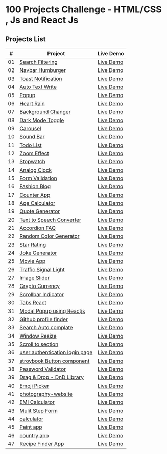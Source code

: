 # 100 Projects Challenge - HTML/CSS , Js and React Js

## Projects List

|  #  | Project                                                                                                  | Live Demo                                                                                  |
| :-: | -------------------------------------------------------------------------------------------------------- | ------------------------------------------------------------------------------------------ |
| 01  | [Search Filtering](https://github.com/amankureshi/100-projects-challenge/tree/main/day-01)               | [Live Demo](https://search-filterday01.vercel.app/)                                        |
| 02  | [Navbar Humburger](https://github.com/amankureshi/100-projects-challenge/tree/main/day-02)               | [Live Demo](https://humburger1.vercel.app/)                                                |
| 03  | [Toast Notification](https://github.com/amankureshi/100-projects-challenge/tree/main/day-03)             | [Live Demo](https://day-03.onrender.com/)                                                  |
| 04  | [Auto Text Write](https://github.com/amankureshi/100-projects-challenge/tree/main/day-04)                | [Live Demo](https://auto-write-text.onrender.com/)                                         |
| 05  | [Popup](https://github.com/amankureshi/100-projects-challenge/tree/main/day-05)                          | [Live Demo](https://popup-7yza.onrender.com/)                                              |
| 06  | [Heart Rain](https://github.com/amankureshi/100-projects-challenge/tree/main/day-06)                     | [Live Demo](https://heart-rain.onrender.com/)                                              |
| 07  | [Background Changer](https://github.com/amankureshi/100-projects-challenge/tree/main/day-07)             | [Live Demo](https://background-changer-t8an.onrender.com/)                                 |
| 08  | [Dark Mode Toggle](https://github.com/amankureshi/100-projects-challenge/tree/main/day-08)               | [Live Demo](https://dark-mode-toggle.onrender.com/)                                        |
| 09  | [Carousel](https://github.com/amankureshi/100-projects-challenge/tree/main/day-09)                       | [Live Demo](https://carousel-js.onrender.com/)                                             |
| 10  | [Sound Bar](https://github.com/amankureshi/100-projects-challenge/tree/main/day-10)                      | [Live Demo](https://sound-bar1.vercel.app/)                                                |
| 11  | [Todo List](https://github.com/amankureshi/100-projects-challenge/tree/main/day-11)                      | [Live Demo](https://todo-list-2025.vercel.app/)                                            |
| 12  | [Zoom Effect](https://github.com/amankureshi/100-projects-challenge/tree/main/day-12)                    | [Live Demo](https://zoom-effect-2024.vercel.app/)                                          |
| 13  | [Stopwatch](https://github.com/amankureshi/100-projects-challenge/tree/main/day-13)                      | [Live Demo](https://stopwatch-2024.vercel.app/)                                            |
| 14  | [Analog Clock](https://github.com/amankureshi/100-projects-challenge/tree/main/day-14)                   | [Live Demo](https://analog-clok.vercel.app/)                                               |
| 15  | [Form Validation](https://github.com/amankureshi/100-projects-challenge/tree/main/day-15)                | [Live Demo](https://form-validation-react-i9r2.onrender.com/)                              |
| 16  | [Fashion Blog](https://github.com/amankureshi/100-projects-challenge/tree/main/day-16)                   | [Live Demo](https://blog-website-2024.onrender.com/)                                       |
| 17  | [Counter App](https://github.com/amankureshi/100-projects-challenge/tree/main/day-17)                    | [Live Demo](https://counter-app-2024.onrender.com/)                                        |
| 18  | [Age Calculator](https://github.com/amankureshi/100-projects-challenge/tree/main/day-18)                 | [Live Demo](https://age-calculator-2024.onrender.com/)                                     |
| 19  | [Quote Generator](https://github.com/amankureshi/100-projects-challenge/tree/main/day-19)                | [Live Demo](https://quote-generator-react-lmuq.onrender.com/)                              |
| 20  | [Text to Speech Converter](https://github.com/amankureshi/100-projects-challenge/tree/main/day-20)       | [Live Demo](https://text-to-speech-converter-react.onrender.com/)                          |
| 21  | [Accordion FAQ](https://github.com/amankureshi/100-projects-challenge/tree/main/day-21)                  | [Live Demo](https://accordion-faq-reactjs.onrender.com/)                                   |
| 22  | [Random Color Generator](https://github.com/amankureshi/100-projects-challenge/tree/main/day-22)         | [Live Demo](https://random-color-generator-q3et.onrender.com/)                             |
| 23  | [Star Rating](https://github.com/amankureshi/100-projects-challenge/tree/main/day-23)                    | [Live Demo](https://star-rating-react-eec5.onrender.com)                                   |
| 24  | [Joke Generator](https://github.com/amankureshi/100-projects-challenge/tree/main/day-24)                 | [Live Demo](https://joke-generator-2024.onrender.com/)                                     |
| 25  | [Movie App](https://github.com/amankureshi/100-projects-challenge/tree/main/day-25)                      | [Live Demo](https://movie-app-2024.onrender.com/)                                          |
| 26  | [Traffic Signal Light](https://github.com/amankureshi/100-projects-challenge/tree/main/day-26)           | [Live Demo](https://traffic-signal-react.onrender.com/)                                    |
| 27  | [Image Slider](https://github.com/amankureshi/100-projects-challenge/tree/main/day-27)                   | [Live Demo](https://image-slider-2025.onrender.com/)                                       |
| 28  | [Crypto Currency](https://github.com/amankureshi/100-projects-challenge/tree/main/day-28)                | [Live Demo](https://crypto-currency-2025.onrender.com/)                                    |
| 29  | [Scrollbar Indicator](https://github.com/amankureshi/100-projects-challenge/tree/main/day-29)            | [Live Demo](https://scrollbar-indicator.onrender.com/)                                     |
| 30  | [Tabs React](https://github.com/amankureshi/100-projects-challenge/tree/main/day-30)                     | [Live Demo](https://tabs-react-q0eu.onrender.com/)                                         |
| 31  | [Modal Popup using Reactjs](https://github.com/amankureshi/100-projects-challenge/tree/main/day-31)      | [Live Demo](https://modal-popup-2025.onrender.com/)                                        |
| 32  | [Github profile finder](https://github.com/amankureshi/100-projects-challenge/tree/main/day-32)          | [Live Demo](https://github-profile-finder-2025.onrender.com/)                              |
| 33  | [Search Auto complate](https://github.com/amankureshi/100-projects-challenge/tree/main/day-33)           | [Live Demo](https://search-auto-complate.onrender.com/)                                    |
| 34  | [Window Resize](https://github.com/amankureshi/100-projects-challenge/tree/main/day-34)                  | [Live Demo](https://window-resize-nb73.onrender.com/)                                      |
| 35  | [Scroll to section](https://github.com/amankureshi/100-projects-challenge/tree/main/day-34)              | [Live Demo](https://scroll-to-section.onrender.com/)                                       |
| 36  | [user authentication login page](https://github.com/amankureshi/100-projects-challenge/tree/main/day-36) | [Live Demo]()                                                                              |
| 37  | [stroybook Button component](https://github.com/amankureshi/100-projects-challenge/tree/main/day-37)     | [Live Demo](https://github.com/amankureshi/100-projects-challenge/tree/main/day-37#readme) |
| 38  | [Password Validator](https://github.com/amankureshi/100-projects-challenge/tree/main/day-38)             | [Live Demo](https://password-validator-mwhv.onrender.com/)                                 |
| 39  | [Drag & Drop - DnD Library](https://github.com/amankureshi/100-projects-challenge/tree/main/day-39)      | [Live Demo](https://drag-drop-react.onrender.com/)                                         |
| 40  | [Emoji Picker](https://github.com/amankureshi/100-projects-challenge/tree/main/day-40)                   | [Live Demo](https://emoji-picker-react.onrender.com/)                                      |
| 41  | [photography-website](https://github.com/amankureshi/100-projects-challenge/tree/main/day-41)            | [Live Demo](https://photography-website-4rho.onrender.com/)                                |
| 42  | [EMI Calculator](https://github.com/amankureshi/100-projects-challenge/tree/main/day-42)                 | [Live Demo](https://emi-calculator-react.onrender.com/)                                    |
| 43  | [Mulit Step Form](https://github.com/amankureshi/100-projects-challenge/tree/main/day-43)                | [Live Demo](https://multi-step-form-e6vr.onrender.com)                                     |
| 44  | [calculator](https://github.com/amankureshi/100-projects-challenge/tree/main/day-44)                     | [Live Demo](https://calculator-react-2025.onrender.com/)                                   |
| 45  | [Paint app](https://github.com/amankureshi/100-projects-challenge/tree/main/day-45)                      | [Live Demo](https://paint-app-react.onrender.com/)                                         |
| 46  | [country app](https://github.com/amankureshi/100-projects-challenge/tree/main/day-46)                    | [Live Demo](https://country-explorer-m2lf.onrender.com/)                                   |
| 47  | [Recipe Finder App](https://github.com/amankureshi/100-projects-challenge/tree/main/day-47)              | [Live Demo](https://recipe-finder-app-react.onrender.com/)                                 |
